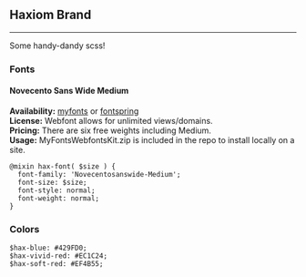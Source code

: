 ## Haxiom Brand

----------------------

Some handy-dandy scss!

### Fonts

#### **Novecento Sans Wide Medium**  

**Availability:** [myfonts](http://www.myfonts.com/fonts/synthview/novecento/) or [fontspring](http://www.fontspring.com/fonts/synthview/novecento-sans)  
**License:** Webfont allows for unlimited views/domains.  
**Pricing:** There are six free weights including Medium.  
**Usage:** MyFontsWebfontsKit.zip is included in the repo to install locally on a site.

    @mixin hax-font( $size ) {
      font-family: 'Novecentosanswide-Medium';
      font-size: $size;
      font-style: normal;
      font-weight: normal;
    }
    

### Colors

    $hax-blue: #429FD0;  
    $hax-vivid-red: #EC1C24;  
    $hax-soft-red: #EF4B55;

